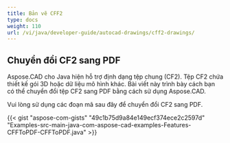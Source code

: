 ```yaml
---
title: Bản vẽ CFF2
type: docs
weight: 110
url: /vi/java/developer-guide/autocad-drawings/cff2-drawings/
---
```


## **Chuyển đổi CF2 sang PDF**

Aspose.CAD cho Java hiện hỗ trợ định dạng tệp chung (CF2). Tệp CF2 chứa thiết kế gói 3D hoặc dữ liệu mô hình khác. Bài viết này trình bày cách bạn có thể chuyển đổi tệp CF2 sang PDF bằng cách sử dụng Aspose.CAD.

Vui lòng sử dụng các đoạn mã sau đây để chuyển đổi CF2 sang PDF.

{{< gist "aspose-com-gists" "49c1b75d9a84e149ecf374ece2c2597d" "Examples-src-main-java-com-aspose-cad-examples-Features-CFFToPDF-CFFToPDF.java" >}}
